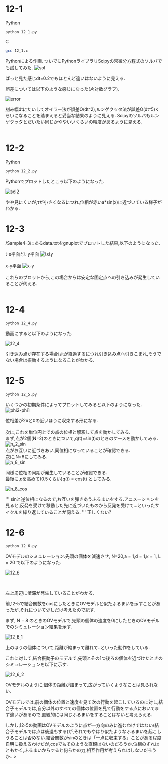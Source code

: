# 12-1
Python
```bash
python 12_1.py
```
C
```bash
gcc 12_1.c
```
Pythonによる作画.
ついでにPythonライブラリScipyの常微分方程式のソルバでも試してみた.
![sol](https://user-images.githubusercontent.com/55901554/81003943-9aacd000-8e86-11ea-98e3-e33d509fa340.png)


ぱっと見た感じdt=0.2でもほとんど違いはないように見える.

誤差については以下のような感じになった(片対数グラフ).

![error](https://user-images.githubusercontent.com/55901554/80990799-f1f47580-8e71-11ea-9357-bf6a7aec826f.png)

刻み幅dtにたいしてオイラー法が誤差O(dt^2),ルンゲクッタ法が誤差O(dt^5)くらいになることを踏まえると妥当な結果のように見える.
Scipyのソルバもルンゲクッタとだいたい同じかややいいくらいの精度があるように見える.
<br>
<br>

# 12-2
Python
```bash
python 12_2.py
```

Pythonでプロットしたところ以下のようになった.

![sol2](https://user-images.githubusercontent.com/55901554/80991320-ca51dd00-8e72-11ea-9750-5ff5d361ee78.png)

やや見にくいが,τが小さくなるにつれ,位相が赤いa*sin(x)に近づいている様子がわかる.

# 12-3

/Sample4-3にあるdata.txtをgnuplotでプロットした結果,以下のようになった.

t-x平面とt-y平面
![txty](https://user-images.githubusercontent.com/55901554/81002933-04c47580-8e85-11ea-9b04-e8f3ff057b4d.png)
<br><br>
x-y平面
![x-y](https://user-images.githubusercontent.com/55901554/81002955-0ee67400-8e85-11ea-918a-f89f2e3543f7.png)
<br><br>
これらのプロットから,この場合からは安定な固定点への引き込みが発生していることが伺える.
<br><br>

# 12-4

```bash
python 12_4.py
```

動画にすると以下のようになった.

![12_4](https://user-images.githubusercontent.com/55901554/81014506-f16ed580-8e97-11ea-9b79-fdb45131f58b.gif)
<br>

引き込み点が存在する場合はtが経過するにつれ引き込み点へ引きこまれ,そうでない場合は振動するようになることがわかる.
<br>



# 12-5

```bash
python 12_5.py
```
いくつかの初期条件によってプロットしてみると以下のようになった.<br>
![phi2-phi1](https://user-images.githubusercontent.com/55901554/81027691-a960aa80-8eb9-11ea-8421-28a76efe7899.png)


位相差が2πと0の近いほうに収束する形になる.<br>
<br>
次に,これを単位円上での点の位相と解釈して点を動かしてみる.<br>
まず,点が2個(N=2)のときについて,q(t)=sin(t)のときのケースを動かしてみる.<br>
![n_2_sin](https://user-images.githubusercontent.com/55901554/81026823-5fc29080-8eb6-11ea-8187-844818655af3.gif)
<br>
点がお互いに近づきあい,同位相になっていることが確認できる.<br>
次に,N=8にしてみる.<br>
![n_8_sin](https://user-images.githubusercontent.com/55901554/81027545-2d666280-8eb9-11ea-8d27-5c0279455ab0.gif)

同様に位相の同期が発生していることが確認できる.<br>
最後に,εを高めて(0.5くらい)q(t) = cos(t) としてみる.<br>

![n_8_cos](https://user-images.githubusercontent.com/55901554/81027189-b54b6d00-8eb7-11ea-8db8-828612d513d7.gif)

'''
sinと逆位相になるので,お互いを弾きあうふるまいをする.アニメーションを見ると,反発を受けて移動した先に近づいたものから反発を受けて...といったサイクルを繰り返していることが伺える.
'''
正しくない?


# 12-6

```bash
python 12_6.py
```

OVモデルのシミュレーション.先頭の個体を減速させ, N=20,a = 1,d = 1,κ = 1, L = 20 で以下のようになった.<br>

![12_6](https://user-images.githubusercontent.com/55901554/81915555-b7c36a80-960d-11ea-9ef1-d616dfdee3a1.gif)

<br>

左上周辺に渋滞が発生していることがわかる.

前,12-5で結合関数をcosにしたときにOVモデルと似たふるまいを示すことがあったが,それについて少しだけ考えたので記す.

まず, N = 8 のときのOVモデルで,先頭の個体の速度を0にしたときのOVモデルでのシミュレーション結果を示す.

![12_6_1](https://user-images.githubusercontent.com/55901554/81916016-46d08280-960e-11ea-9460-8a7228e909dc.gif)


上のほうの個体について,距離が縮まって離れて..といった動作をしている.

これに対して,結合振動子のモデルで,先頭とその1つ後ろの個体を近づけたときのシミュレーションを以下に示す.

![12_6_2](https://user-images.githubusercontent.com/55901554/81916214-7c756b80-960e-11ea-9385-66103797226b.gif)


OVモデルのように,個体の距離が詰まって,広がっていくようなことは見られない.

OVモデルでは,前の個体の位置と速度を見て次の行動を起こしているのに対し,結合子モデルでは,自分以外のすべての個体の位置を見て行動をする点においてまず違いがあるので,直観的には同じふるまいをすることはないと考えらえる.

しかし,12-5の動画はOVモデルのように点が一方向のみに進むわけではない(結合子モデルでは点は後退もする)が,それでもやはり似たようなふるまいを起こしうることは否めない.結合関数がsinのときは「一点に収束する」ことがある程度自明に扱えるわけだが,cosでもそのような直観はないのだろうか.位相のずれはともかく,ふるまいからすると何らかの力,相互作用が考えられはしないだろうか...>





